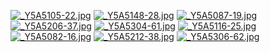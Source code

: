 


[![_Y5A5105-22.jpg](https://vip.helloimg.com/i/2024/04/22/662677a9c03d8.jpg)](https://vip.helloimg.com/i/2024/04/22/662677a9c03d8.jpg)
[![_Y5A5148-28.jpg](https://vip.helloimg.com/i/2024/04/22/662677a9b2bd8.jpg)](https://vip.helloimg.com/i/2024/04/22/662677a9b2bd8.jpg)
[![_Y5A5087-19.jpg](https://vip.helloimg.com/i/2024/04/22/662677aa9ac0f.jpg)](https://vip.helloimg.com/i/2024/04/22/662677aa9ac0f.jpg)
[![_Y5A5206-37.jpg](https://vip.helloimg.com/i/2024/04/22/662677ac48472.jpg)](https://vip.helloimg.com/i/2024/04/22/662677ac48472.jpg)
[![_Y5A5304-61.jpg](https://vip.helloimg.com/i/2024/04/22/662677b1798c4.jpg)](https://vip.helloimg.com/i/2024/04/22/662677b1798c4.jpg)
[![_Y5A5116-25.jpg](https://vip.helloimg.com/i/2024/04/22/662677b319b09.jpg)](https://vip.helloimg.com/i/2024/04/22/662677b319b09.jpg)
[![_Y5A5082-16.jpg](https://vip.helloimg.com/i/2024/04/22/662677b33385f.jpg)](https://vip.helloimg.com/i/2024/04/22/662677b33385f.jpg)
[![_Y5A5212-38.jpg](https://vip.helloimg.com/i/2024/04/22/662677a85ac11.jpg)](https://vip.helloimg.com/i/2024/04/22/662677a85ac11.jpg)
[![_Y5A5306-62.jpg](https://vip.helloimg.com/i/2024/04/22/662677a976fb4.jpg)](https://vip.helloimg.com/i/2024/04/22/662677a976fb4.jpg)